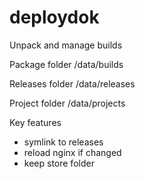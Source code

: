 # deploydok

Unpack and manage builds

Package folder 
/data/builds

Releases folder
/data/releases

Project folder
/data/projects   


Key features
- symlink to releases
- reload nginx if changed
- keep store folder

